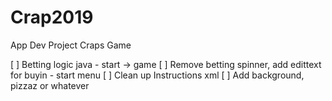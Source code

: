 # Crap2019
 App Dev Project Craps Game
 
 [ ] Betting logic java - start -> game
 [ ] Remove betting spinner, add edittext for buyin - start menu
 [ ] Clean up Instructions xml 
 [ ] Add background, pizzaz or whatever
